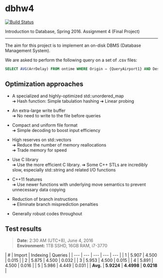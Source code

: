 # dbhw4

[![Build Status](https://travis-ci.com/lnishan/dbhw4.svg?token=zyWYRz96q11zafMJcoGG&branch=master)](https://travis-ci.com/lnishan/dbhw4)

Introduction to Database, Spring 2016. Assignment 4 (Final Project)

---

The aim for this project is to implement an on-disk DBMS (Database Management System).

We are asked to perform the following query on a set of .csv files:

```SQL
SELECT AVG(ArrDelay) FROM ontime WHERE Origin = {QueryAirport1} AND Dest = {QueryAirport2};
```


## Optimization approaches

* A specialized and highly-optimized std::unordered\_map  
➔ Hash function: Simple tabulation hashing
➔ Linear probing  

* An extra-large write buffer  
➔ No need to write to the file before queries  

* Compact and uniform file format  
➔ Simple decoding to boost input efficiency  

* High reserves on std::vectors  
➔ Reduce the number of memory reallocations  
➔ Trade memory for speed  

* Use C library  
➔ Use the more efficient C library. 
➔ Some C++ STLs are incredibly slow, especially std::string and related I/O functions

* C++11 features  
➔ Use newer functions with underlying move semantics to prevent unnecessary data copying  

* Reduction of branch instructions  
➔ Eliminate branch misprediction penalties  

* Generally robust codes throughout


## Test results

> **Date:** 2:30 AM (UTC+8), June 4, 2016  
> **Environment:** 1TB SSHD, 16GB RAM, i7-3770

| # | Import | Indexing | Queries |
| --- | --- | --- | --- | --- |
| 1 | 5.907 | 4.500 | 0.015 |
| 2 | 5.875 | 4.500 | 0.032 |
| 3 | 5.953 | 4.500 | 0.015 |
| 4 | 5.891 | 4.500 | 0.016 |
| 5 | 5.986 | 4.449 | 0.031 |
| **Avg.** | **5.9224** | **4.4998** | **0.0218** |
